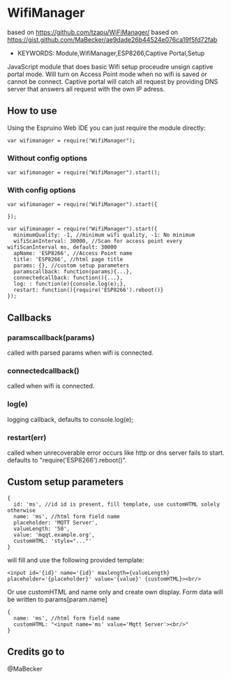 <!--- Copyright (c) 2019 Thomas Büngener. See the file LICENSE for copying permission. -->
WifiManager
===========================

based on https://github.com/tzapu/WiFiManager/
based on https://gist.github.com/MaBecker/ae9dade26b44524e076ca19f5fd72fab

* KEYWORDS: Module,WifiManager,ESP8266,Captive Portal,Setup

JavaScript module that does basic Wifi setup proceudre unsign captive portal mode.
Will turn on Access Point mode when no wifi is saved or cannot be connect.
Captive portal will catch all request by providing DNS server that answers all request with the own IP adress.

## How to use

Using the Espruino Web IDE you can just require the module directly:

```
var wifimanager = require("WifiManager");
```

### Without config options

```
var wifimanager = require("WifiManager").start();
```
### With config options

```
var wifimanager = require("WifiManager").start({

});

var wifimanager = require("WifiManager").start({
  minimumQuality: -1, //minimum wifi quality, -1: No minimum
  wifiScanInterval: 30000, //Scan for access point every wifiScanInterval ms, default: 30000
  apName: 'ESP8266', //Access Point name
  title: 'ESP8266', //html page title
  params: {}, //custom setup parameters
  paramscallback: function(params){...},
  connectedcallback: function(){...},
  log: : function(e){console.log(e);},
  restart: function(){require('ESP8266').reboot()}
});
```

## Callbacks

### paramscallback(params)

called with parsed params when wifi is connected.

### connectedcallback()

called when wifi is connected.

### log(e)

logging callback, defaults to console.log(e);

### restart(err)

called when unrecoverable error occurs like http or dns server fails to start.
defaults to "require('ESP8266').reboot()".

## Custom setup parameters

```
{
  id: 'ms', //id id is present, fill template, use customHTML solely otherwise
  name: 'ms', //html form field name
  placeholder: 'MQTT Server',
  valueLength: '50',
  value: 'mqqt.example.org',
  customHTML: 'style="..."'
}
```
will fill and use the following provided template:

```
<input id='{id}' name='{id}' maxlength={valueLength} placeholder='{placeholder}' value='{value}' {customHTML}><br/>
```

Or use customHTML and name only and create own display. Form data will be written to params[param.name]
```
{
  name: 'ms', //html form field name
  customHTML: "<input name='ms' value='Mqtt Server'><br/>"
}
```


## Credits go to

@MaBecker
